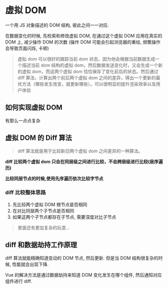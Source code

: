 # 虚拟 DOM

一个用 JS 对象描述的 DOM 结构, 彼此之间一一对应.

在数据变化的时候, 先检索和修改虚拟 DOM, 在通过这个虚拟 DOM 应用在真实的 DOM 上, 减少操作 DOM 的次数 (操作 DOM 可能会引起浏览器的重绘, 频繁操作会导致页面闪烁, 卡顿)

> 虚拟 dom 可以很好的跟踪当前 dom 状态，因为他会根据当前数据生成一个描述当前 dom 结构的虚拟 dom，然后数据发送变化时，又会生成一个新的虚拟 dom，而这两个虚拟 dom 恰恰保存了变化前后的状态。然后通过 diff 算法，计算出两个前后两个虚拟 dom 之间的差异，得出一个更新的最优方法（哪些发生改变，就更新哪些）。可以很明显的提升渲染效率以及用户体验

## 如何实现虚拟 DOM

有那么一点点复杂

## 虚拟 DOM 的 Diff 算法

> diff 算法就是用于比较新旧两个虚拟 dom 之间差异的一种算法。

**diff 比较两个虚拟 dom 只会在同层级之间进行比较，不会跨层级进行比较(层序遍历)**

**比较同层节点的时候,使用先序遍历依次比较字节点**

### diff 比较整体思路

1. 先比较两个虚拟 DOM 根节点是否相同
2. 在对比同层两个子节点是否相同
3. 如果这两个子节点都存在子节点, 需要深度对比子节点

> 里面还有更加复杂的玩意...

## diff 和数据劫持工作原理

diff 算法就能精确知道变动的 DOM 节点, 然后更新. 但是当 DOM 结构很复杂的时候, 性能就会出现下降.

Vue 的解决方法是通过数据劫持来知道 DOM 变化发生在哪个组件, 然后通知对应组件进行 diff.
